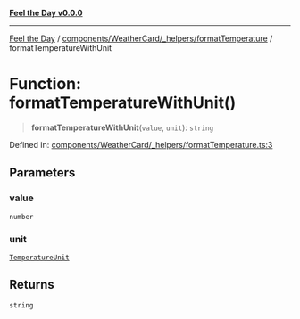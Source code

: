 [**Feel the Day v0.0.0**](../../../../../README.md)

***

[Feel the Day](../../../../../README.md) / [components/WeatherCard/\_helpers/formatTemperature](../README.md) / formatTemperatureWithUnit

# Function: formatTemperatureWithUnit()

> **formatTemperatureWithUnit**(`value`, `unit`): `string`

Defined in: [components/WeatherCard/\_helpers/formatTemperature.ts:3](https://github.com/HyeinKang/feel-the-day/blob/6b0d3fb3bda5bce2accd42bfbaa4c5a46f07891e/src/components/WeatherCard/_helpers/formatTemperature.ts#L3)

## Parameters

### value

`number`

### unit

[`TemperatureUnit`](../../../../../types/unit/type-aliases/TemperatureUnit.md)

## Returns

`string`
